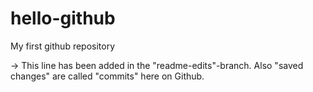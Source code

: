 # hello-github
My first github repository

-> This line has been added in the "readme-edits"-branch. Also "saved changes" are called "commits" here on Github.
